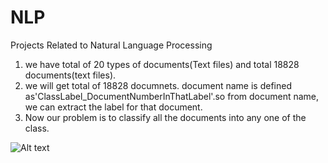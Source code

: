 # NLP
Projects Related to Natural Language Processing
1. we have total of 20 types of documents(Text files) and total 18828 documents(text files).
2. we will get total of 18828 documnets. document name is defined as'ClassLabel_DocumentNumberInThatLabel'.so from document name, we can extract the label for that document.
3. Now our problem is to classify all the documents into any one of the class.

![Alt text](master/frst.PNG)
